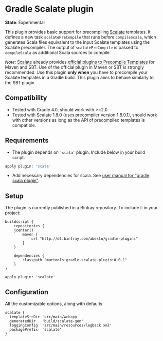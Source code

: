 # Gradle Scalate plugin

**State**: Experimental

This plugin provides basic support for precompiling [Scalate](http://scalate.fusesource.org/) templates.
It defines a new task `scalatePreCompile` that runs before `compileScala`, which generates Scala files equivalent to the
input Scalate templates using the Scalate precompiler. The output of `scalatePreCompile` is passed to `compileScala` as
additional Scala sources to compile.

*Note:* [Scalate](http://scalate.fusesource.org/) already provides
[official plugins to Precompile Templates](http://scalate.fusesource.org/documentation/user-guide.html#precompiling_templates)
for Maven and SBT. Use of the official plugin in Maven or SBT is strongly recommended. Use this plugin **only when** you
have to precompile your Scalate templates in a Gradle build. This plugin aims to behave similarly to the SBT plugin.

## Compatibility

 * Tested with Gradle 4.0, should work with >=2.0
 * Tested with Scalate 1.8.0 (uses precompiler version 1.8.0.1), should work with other versions as long as the
   API of precompiled templates is compatible.

## Requirements

* The plugin depends on `'scala'` plugin. Include below in your build script.
```gradle
apply plugin: 'scala'
```
* Add necessary dependencies for scala. See [user manual for "gradle scala plugin"](http://gradle.org/docs/current/userguide/scala_plugin.html#N12952).

## Setup

The plugin is currently published in a Bintray repository. To include it in your project:

```
buildscript {
    repositories {
    jcenter()
        maven {
            url "http://dl.bintray.com/abesto/gradle-plugins"
        }
    }

    dependencies {
        classpath "murtools:gradle-scalate-plugin:0.0.1"
    }
}

apply plugin: 'scalate'
```

## Configuration

All the customizable options, along with defaults:

```
scalate {
  templateSrcDir 'src/main/webapp'
  generatedDir   'build/scalate-gen'
  loggingConfig  'src/main/resources/logback.xml'
  packagePrefix  'scalate'
}
